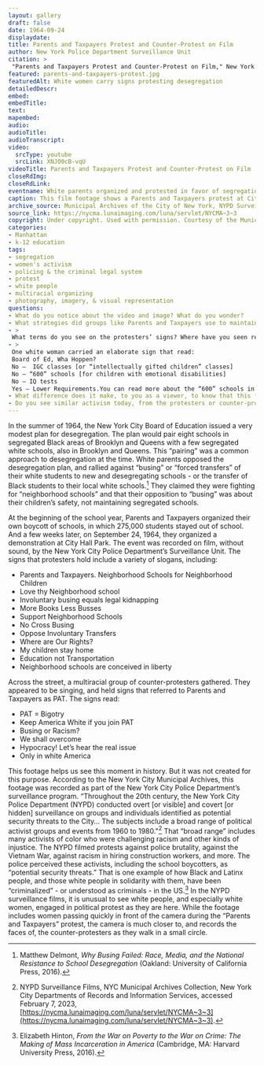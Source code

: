 ```yaml
--- 
layout: gallery
draft: false
date: 1964-09-24
displaydate: 
title: Parents and Taxpayers Protest and Counter-Protest on Film
author: New York Police Department Surveillance Unit
citation: >
 "Parents and Taxpayers Protest and Counter-Protest on Film," New York Police Department Surveillance Unit, in New York City Civil Rights History Project, Accessed: [Month Day, Year], https://nyccivilrightshistory.org/gallery/parents-and-taxpayers-protest.
featured: parents-and-taxpayers-protest.jpg
featuredAlt: White women carry signs protesting desegregation
detailedDescr: 
embed: 
embedTitle: 
text: 
mapembed: 
audio: 
audioTitle: 
audioTranscript: 
video: 
  srcType: youtube
  srcLink: XNJO0cB-vqU
videoTitle: Parents and Taxpayers Protest and Counter-Protest on Film
closeRdImg: 
closeRdLink: 
eventname: White parents organized and protested in favor of segregation.
caption: This film footage shows a Parents and Taxpayers protest at City Hall Park against desegregation, and a counter-protest across the street.
archive_source: Municipal Archives of the City of New York, NYPD Surveillance Films
source_link: https://nycma.lunaimaging.com/luna/servlet/NYCMA~3~3
copyright: Under copyright. Used with permission. Courtesy of the Municipal Archives, City of New York
categories: 
- Manhattan
- k-12 education
tags: 
- segregation
- women's activism
- policing & the criminal legal system
- protest
- white people
- multiracial organizing
- photography, imagery, & visual representation
questions:
- What do you notice about the video and image? What do you wonder?
- What strategies did groups like Parents and Taxpayers use to maintain segregation?
- >
 What terms do you see on the protesters’ signs? Where have you seen references to “neighborhood schools” in other documents? What did it mean to talk about “neighborhood schools” when many neighborhoods were racially segregated through policies like redlining? 
- >
 One white woman carried an elaborate sign that read: 
 Board of Ed, Wha Hoppen?
 No –  IGC classes [or “intellectually gifted children” classes]
 No – “600” schools [for children with emotional disabilities]
 No – IQ tests
 Yes – Lower Requirements.You can read more about the “600” schools in [The Less-Known 1965 Boycott](https://nyccivilrightshistory.org/teaching-collections/boycotting-ny-schools/1965-boycott). What did this protester think linked gifted classes, separate “600” schools, and IQ tests? Why did a PAT member seem to support these, while claiming the Board of Education has “lower requirements”?
- What difference does it make, to you as a viewer, to know that this footage was recorded by the New York Police Department? Why do you think it was recorded? How does that affect what we can learn from it? How do you think the participating students and adults would have felt, if they knew they were being recorded by the police? 
- Do you see similar activism today, from the protesters or counter-protesters? Why or why not? 
--- 
```


In the summer of 1964, the New York City Board of Education issued a very modest plan for desegregation. The plan would pair eight schools in segregated Black areas of Brooklyn and Queens with a few segregated white schools, also in Brooklyn and Queens. This “pairing” was a common approach to desegregation at the time. White parents opposed the desegregation plan, and rallied against “busing” or “forced transfers” of their white students to new and desegregating schools - or the transfer of Black students to their local white schools.[^1] They claimed they were fighting for “neighborhood schools” and that their opposition to “busing” was about their children’s safety, not maintaining segregated schools.

At the beginning of the school year, Parents and Taxpayers organized their own boycott of schools, in which 275,000 students stayed out of school. And a few weeks later, on September 24, 1964, they organized a demonstration at City Hall Park. The event was recorded on film, without sound, by the New York City Police Department’s Surveillance Unit.
The signs that protesters hold include a variety of slogans, including:

* Parents and Taxpayers. Neighborhood Schools for Neighborhood Children
* Love thy Neighborhood school
* Involuntary busing equals legal kidnapping
* More Books Less Busses
* Support Neighborhood Schools
* No Cross Busing
* Oppose Involuntary Transfers
* Where are Our Rights?
* My children stay home
* Education not Transportation
* Neighborhood schools are conceived in liberty

Across the street, a multiracial group of counter-protesters gathered. They appeared to be singing, and held signs that referred to Parents and Taxpayers as PAT. The signs read:  

* PAT = Bigotry
* Keep America White if you join PAT
* Busing or Racism?
* We shall overcome
* Hypocracy! Let’s hear the real issue
* Only in white America

This footage helps us see this moment in history. But it was not created for this purpose. According to the New York City Municipal Archives, this footage was recorded as part of the New York City Police Department’s surveillance program. “Throughout the 20th century, the New York City Police Department (NYPD) conducted overt [or visible] and covert [or hidden]  surveillance on groups and individuals identified as potential security threats to the City… The subjects include a broad range of political activist groups and events from 1960 to 1980."[^2] That “broad range” includes many activists of color who were challenging racism and other kinds of injustice. The NYPD filmed protests against police brutality, against the Vietnam War, against racism in hiring construction workers, and more. The police perceived these activists, including the school boycotters, as “potential security threats.” That is one example of how Black and Latinx people, and those white people in solidarity with them, have been “criminalized” - or understood as criminals - in the US.[^3] In the NYPD surveillance films, it is unusual to see white people, and especially white women, engaged in political protest as they are here. While the footage includes women passing quickly in front of the camera during the “Parents and Taxpayers” protest, the camera is much closer to, and records the faces of, the counter-protesters as they walk in a small circle.

[^1]: Matthew Delmont, *Why Busing Failed: Race, Media, and the National Resistance to School Desegregation* (Oakland: University of California Press, 2016).

[^2]: NYPD Surveillance Films, NYC Municipal Archives Collection, New York City Departments of Records and Information Services, accessed February 7, 2023, [https://nycma.lunaimaging.com/luna/servlet/NYCMA~3~3](https://nycma.lunaimaging.com/luna/servlet/NYCMA~3~3).

[^3]: Elizabeth Hinton, *From the War on Poverty to the War on Crime: The Making of Mass Incarceration in America* (Cambridge, MA: Harvard University Press, 2016).
